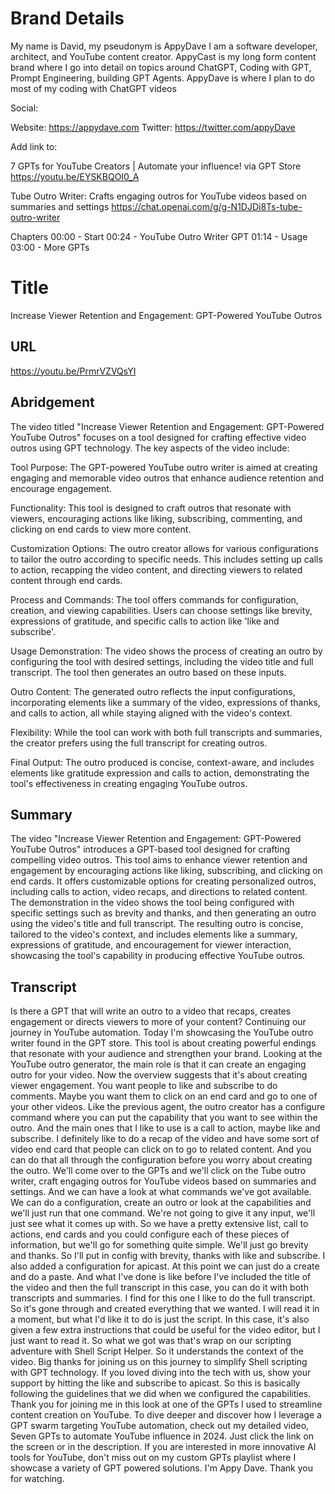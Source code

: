 # Brand Details

My name is David, my pseudonym is AppyDave
I am a software developer, architect, and YouTube content creator.
AppyCast is my long form content brand where I go into detail on topics around ChatGPT, Coding with GPT, Prompt Engineering, building GPT Agents.
AppyDave is where I plan to do most of my coding with ChatGPT videos

Social:

Website: https://appydave.com
Twitter: https://twitter.com/appyDave


Add link to:

7 GPTs for YouTube Creators | Automate your influence! via GPT Store
https://youtu.be/EYSKBQOI0_A

Tube Outro Writer: Crafts engaging outros for YouTube videos based on summaries and settings
https://chat.openai.com/g/g-N1DJDi8Ts-tube-outro-writer

Chapters
00:00 - Start
00:24 - YouTube Outro Writer GPT
01:14 - Usage
03:00 - More GPTs

# Title

Increase Viewer Retention and Engagement: GPT-Powered YouTube Outros

## URL

https://youtu.be/PrmrVZVQsYI

## Abridgement

The video titled "Increase Viewer Retention and Engagement: GPT-Powered YouTube Outros" focuses on a tool designed for crafting effective video outros using GPT technology. The key aspects of the video include:

Tool Purpose: The GPT-powered YouTube outro writer is aimed at creating engaging and memorable video outros that enhance audience retention and encourage engagement.

Functionality: This tool is designed to craft outros that resonate with viewers, encouraging actions like liking, subscribing, commenting, and clicking on end cards to view more content.

Customization Options: The outro creator allows for various configurations to tailor the outro according to specific needs. This includes setting up calls to action, recapping the video content, and directing viewers to related content through end cards.

Process and Commands: The tool offers commands for configuration, creation, and viewing capabilities. Users can choose settings like brevity, expressions of gratitude, and specific calls to action like 'like and subscribe'.

Usage Demonstration: The video shows the process of creating an outro by configuring the tool with desired settings, including the video title and full transcript. The tool then generates an outro based on these inputs.

Outro Content: The generated outro reflects the input configurations, incorporating elements like a summary of the video, expressions of thanks, and calls to action, all while staying aligned with the video's context.

Flexibility: While the tool can work with both full transcripts and summaries, the creator prefers using the full transcript for creating outros.

Final Output: The outro produced is concise, context-aware, and includes elements like gratitude expression and calls to action, demonstrating the tool's effectiveness in creating engaging YouTube outros.

## Summary

The video "Increase Viewer Retention and Engagement: GPT-Powered YouTube Outros" introduces a GPT-based tool designed for crafting compelling video outros. This tool aims to enhance viewer retention and engagement by encouraging actions like liking, subscribing, and clicking on end cards. It offers customizable options for creating personalized outros, including calls to action, video recaps, and directions to related content. The demonstration in the video shows the tool being configured with specific settings such as brevity and thanks, and then generating an outro using the video's title and full transcript. The resulting outro is concise, tailored to the video's context, and includes elements like a summary, expressions of gratitude, and encouragement for viewer interaction, showcasing the tool's capability in producing effective YouTube outros.


## Transcript

Is there a GPT that will write an outro to a video that recaps, creates engagement or
directs viewers to more of your content?
Continuing our journey in YouTube automation.
Today I'm showcasing the YouTube outro writer found in the GPT store.
This tool is about creating powerful endings that resonate with your audience and strengthen
your brand.
Looking at the YouTube outro generator, the main role is that it can create an engaging
outro for your video.
Now the overview suggests that it's about creating viewer engagement.
You want people to like and subscribe to do comments.
Maybe you want them to click on an end card and go to one of your other videos.
Like the previous agent, the outro creator has a configure command where you can put
the capability that you want to see within the outro.
And the main ones that I like to use is a call to action, maybe like and subscribe.
I definitely like to do a recap of the video and have some sort of video end card that
people can click on to go to related content.
And you can do that all through the configuration before you worry about creating the outro.
We'll come over to the GPTs and we'll click on the Tube outro writer, craft engaging
outros for YouTube videos based on summaries and settings.
And we can have a look at what commands we've got available.
We can do a configuration, create an outro or look at the capabilities and we'll just
run that one command.
We're not going to give it any input, we'll just see what it comes up with.
So we have a pretty extensive list, call to actions, end cards and you could configure
each of these pieces of information, but we'll go for something quite simple.
We'll just go brevity and thanks.
So I'll put in config with brevity, thanks with like and subscribe.
I also added a configuration for apicast.
At this point we can just do a create and do a paste.
And what I've done is like before I've included the title of the video and then the full
transcript in this case, you can do it with both transcripts and summaries.
I find for this one I like to do the full transcript.
So it's gone through and created everything that we wanted.
I will read it in a moment, but what I'd like it to do is just the script.
In this case, it's also given a few extra instructions that could be useful for the
video editor, but I just want to read it.
So what we got was that's wrap on our scripting adventure with Shell Script Helper.
So it understands the context of the video.
Big thanks for joining us on this journey to simplify Shell scripting with GPT technology.
If you loved diving into the tech with us, show your support by hitting the like and
subscribe to apicast.
So this is basically following the guidelines that we did when we configured the capabilities.
Thank you for joining me in this look at one of the GPTs I used to streamline
content creation on YouTube.
To dive deeper and discover how I leverage a GPT swarm targeting YouTube automation,
check out my detailed video, Seven GPTs to automate YouTube influence in 2024.
Just click the link on the screen or in the description.
If you are interested in more innovative AI tools for YouTube,
don't miss out on my custom GPTs playlist where I showcase a variety of GPT
powered solutions. I'm Appy Dave.
Thank you for watching.
